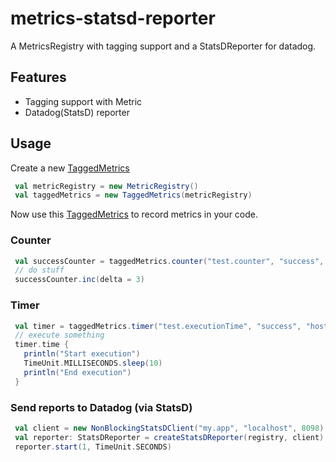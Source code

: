 # metrics-statsd-reporter

A MetricsRegistry with tagging support and a StatsDReporter for datadog. 

## Features

* Tagging support with Metric
* Datadog(StatsD) reporter

## Usage

Create a new [TaggedMetrics](src/main/scala/com/syamantakm/metrics/tagging/TaggedMetrics.scala)

```scala
 val metricRegistry = new MetricRegistry()
 val taggedMetrics = new TaggedMetrics(metricRegistry)
```
 
Now use this [TaggedMetrics](src/main/scala/com/syamantakm/metrics/tagging/TaggedMetrics.scala) to record metrics in your code.
 
### Counter
 
```scala
 val successCounter = taggedMetrics.counter("test.counter", "success", "host1") // "success", "host1" are tags
 // do stuff
 successCounter.inc(delta = 3)
```

### Timer

```scala
 val timer = taggedMetrics.timer("test.executionTime", "success", "host1")
 // execute something
 timer.time {
   println("Start execution")
   TimeUnit.MILLISECONDS.sleep(10)
   println("End execution")
 }
```

### Send reports to Datadog (via StatsD)

```scala
 val client = new NonBlockingStatsDClient("my.app", "localhost", 8098)
 val reporter: StatsDReporter = createStatsDReporter(registry, client)
 reporter.start(1, TimeUnit.SECONDS)
```
 
 